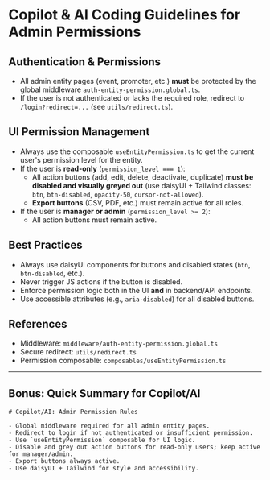 # Copilot & AI Coding Guidelines for Admin Permissions

## Authentication & Permissions
- All admin entity pages (event, promoter, etc.) **must** be protected by the global middleware `auth-entity-permission.global.ts`.
- If the user is not authenticated or lacks the required role, redirect to `/login?redirect=...` (see `utils/redirect.ts`).

## UI Permission Management
- Always use the composable `useEntityPermission.ts` to get the current user's permission level for the entity.
- If the user is **read-only** (`permission_level === 1`):
  - All action buttons (add, edit, delete, deactivate, duplicate) **must be disabled and visually greyed out** (use daisyUI + Tailwind classes: `btn`, `btn-disabled`, `opacity-50`, `cursor-not-allowed`).
  - **Export buttons** (CSV, PDF, etc.) must remain active for all roles.
- If the user is **manager or admin** (`permission_level >= 2`):
  - All action buttons must remain active.

## Best Practices
- Always use daisyUI components for buttons and disabled states (`btn`, `btn-disabled`, etc.).
- Never trigger JS actions if the button is disabled.
- Enforce permission logic both in the UI **and** in backend/API endpoints.
- Use accessible attributes (e.g., `aria-disabled`) for all disabled buttons.

## References
- Middleware: `middleware/auth-entity-permission.global.ts`
- Secure redirect: `utils/redirect.ts`
- Permission composable: `composables/useEntityPermission.ts`

---

## Bonus: Quick Summary for Copilot/AI

```
# Copilot/AI: Admin Permission Rules

- Global middleware required for all admin entity pages.
- Redirect to login if not authenticated or insufficient permission.
- Use `useEntityPermission` composable for UI logic.
- Disable and grey out action buttons for read-only users; keep active for manager/admin.
- Export buttons always active.
- Use daisyUI + Tailwind for style and accessibility.
```

